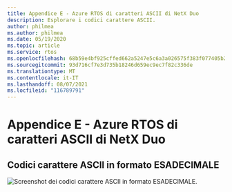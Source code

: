 ```yaml
---
title: Appendice E - Azure RTOS di caratteri ASCII di NetX Duo
description: Esplorare i codici carattere ASCII.
author: philmea
ms.author: philmea
ms.date: 05/19/2020
ms.topic: article
ms.service: rtos
ms.openlocfilehash: 68b59e4bf925cffed662a5247e5c6a3a026575f383f077405b2490ece872f525
ms.sourcegitcommit: 93d716cf7e3d735b18246d659ec9ec7f82c336de
ms.translationtype: MT
ms.contentlocale: it-IT
ms.lasthandoff: 08/07/2021
ms.locfileid: "116789791"
---
```

# <a name="appendix-e----azure-rtos-netx-duo-ascii-character-codes"></a>Appendice E - Azure RTOS di caratteri ASCII di NetX Duo 

## <a name="ascii-character-codes-in-hex"></a>Codici carattere ASCII in formato ESADECIMALE

![Screenshot dei codici carattere ASCII in formato ESADECIMALE.](./media/user-guide/ascii-character-codes-hex.png)